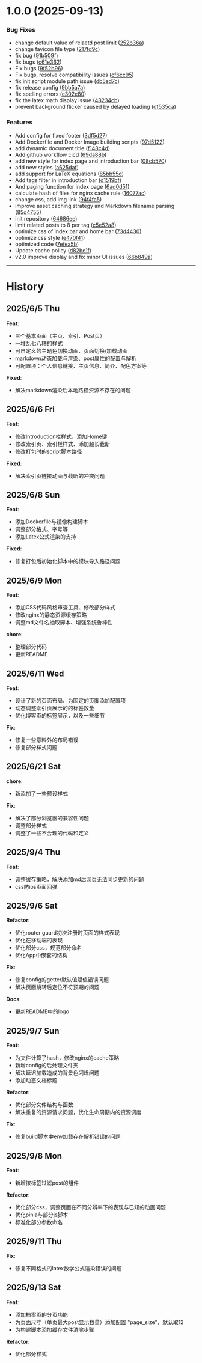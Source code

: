 # 1.0.0 (2025-09-13)


### Bug Fixes

* change default value of relaetd post limit ([252b36a](https://github.com/tropical-algae/TABlog/commit/252b36afeae6da63b58a78061f7e906a9d90a772))
* change favicon file type ([217fd9c](https://github.com/tropical-algae/TABlog/commit/217fd9cad12265abe1d51389443ef06824d87776))
* fix bug ([91b509f](https://github.com/tropical-algae/TABlog/commit/91b509f4bb87da59cac763f2b0ddcf4e20c4af25))
* fix bugs ([c61e362](https://github.com/tropical-algae/TABlog/commit/c61e362d329f109a50891c419c136133e293aeed))
* Fix bugs ([9f52b96](https://github.com/tropical-algae/TABlog/commit/9f52b966d12306a01f1442d2198d2adb6249fa6b))
* Fix bugs, resolve compatibility issues ([cf6cc95](https://github.com/tropical-algae/TABlog/commit/cf6cc9527a99adb6fbc8aa970eeac8edbb593afc))
* fix init script module path issue ([db5ed7c](https://github.com/tropical-algae/TABlog/commit/db5ed7cc38c13bad5239ce61b8b4ba4dc6ce11fb))
* fix release config ([9bb5a7a](https://github.com/tropical-algae/TABlog/commit/9bb5a7a67fedf66219e9c56e2d2a05c60c2ffbd4))
* fix spelling errors ([c302e80](https://github.com/tropical-algae/TABlog/commit/c302e801a8823d03b3a525990db009d55e7bb08d))
* fix the latex math display issue ([48234cb](https://github.com/tropical-algae/TABlog/commit/48234cbe1fdb87cec277d50cfa870588e19f38e3))
* prevent background flicker caused by delayed loading ([df535ca](https://github.com/tropical-algae/TABlog/commit/df535ca372d81ed6cf4ccd32f8bee24f9b24e1da))


### Features

* Add config for fixed footer ([3df5d27](https://github.com/tropical-algae/TABlog/commit/3df5d270cb2086eb2693d17a6253ab96f2e15752))
* Add Dockerfile and Docker Image building scripts ([97d5122](https://github.com/tropical-algae/TABlog/commit/97d5122dce349f559a42295dcd7f250017bebb2e))
* add dynamic document title ([f148c4d](https://github.com/tropical-algae/TABlog/commit/f148c4db8f20edb8ed6b38eb5bd9a7dc3118916f))
* Add github workflow cicd ([69da88b](https://github.com/tropical-algae/TABlog/commit/69da88bbad3822019456cd60396c9c4725ad6044))
* add new style for index page and introduction bar ([08cb570](https://github.com/tropical-algae/TABlog/commit/08cb570a4ca2018a44afd7f9756403cde0ce9a92))
* add new styles ([a625daf](https://github.com/tropical-algae/TABlog/commit/a625daf88ae89ebf80ffadb16d2a4b8acaf236df))
* add support for LaTeX equations ([85bb55d](https://github.com/tropical-algae/TABlog/commit/85bb55d53efd553569e9befb383239ce4135a1a3))
* Add tags filter in introduction bar ([d1519bf](https://github.com/tropical-algae/TABlog/commit/d1519bf96eb267d4dbfba8e0e90cc322a754219b))
* And paging function for index page ([6ad0d51](https://github.com/tropical-algae/TABlog/commit/6ad0d51128b758ed59e78200c6e790ba01aa2562))
* calculate hash of files for nginx cache rule ([16077ac](https://github.com/tropical-algae/TABlog/commit/16077ac2faef728041daa0905d54636512f5c764))
* change css, add img link ([94f4fa5](https://github.com/tropical-algae/TABlog/commit/94f4fa5fb6234d6627ba55d5fa9a3e2fcb3cabe6))
* improve asset caching strategy and Markdown filename parsing ([85d4755](https://github.com/tropical-algae/TABlog/commit/85d4755cbbdf3c3ce9314f4226fcde3e62d524b5))
* init repository ([64686ee](https://github.com/tropical-algae/TABlog/commit/64686eec2e86a70e8ae27badfda3c9bc269689a6))
* limit related posts to 8 per tag ([c5e52a8](https://github.com/tropical-algae/TABlog/commit/c5e52a8a569656339e01f0589d1e0121a505a58c))
* optimize css of index bar and home bar ([73d4430](https://github.com/tropical-algae/TABlog/commit/73d4430cedfdce4db4503a840d3a583d496811c5))
* optimize css style ([e470f41](https://github.com/tropical-algae/TABlog/commit/e470f4135884ae4608e110c01424c77e368916d1))
* optimized code ([7efea5b](https://github.com/tropical-algae/TABlog/commit/7efea5bb65b2fee14499e916b4f9ed8eba80125d))
* Update cache policy ([d82be1f](https://github.com/tropical-algae/TABlog/commit/d82be1f96dfbbf45b071eaf9eee2682996807c32))
* v2.0 improve display and fix minor UI issues ([66b849a](https://github.com/tropical-algae/TABlog/commit/66b849a00792bb9c17ae34b3dd0c7335d6b0828b))

---

# History

## 2025/6/5 Thu

**Feat**:

- 三个基本页面（主页、索引、Post页）
- 一堆乱七八糟的样式
- 可自定义的主题色切换动画、页面切换/加载动画
- markdown动态加载与渲染、post属性的配置与解析
- 可配置项：个人信息链接、主页信息、简介、配色方案等

**Fixed**:

- 解决markdown渲染后本地路径资源不存在的问题


## 2025/6/6 Fri

**Feat**:

- 修改Introduction栏样式，添加Home键
- 修改索引页、索引栏样式、添加超长截断
- 修改打包时的script脚本路径

**Fixed**:

- 解决索引页链接动画与截断的冲突问题


## 2025/6/8 Sun

**Feat**:

- 添加Dockerfile与镜像构建脚本
- 调整部分格式、字号等
- 添加Latex公式渲染的支持

**Fixed**:

- 修复打包后初始化脚本中的模块导入路径问题


## 2025/6/9 Mon

**Feat**:

- 添加CSS代码风格审查工具、修改部分样式
- 修改nginx的静态资源缓存策略
- 调整md文件名抽取脚本、增强系统鲁棒性

**chore**:

- 整理部分代码
- 更新README

## 2025/6/11 Wed

**Feat**:

- 设计了新的页面布局、为固定的页脚添加配置项
- 动态调整索引页展示的的标签数量
- 优化博客页的标签展示，以及一些细节

**Fix**:

- 修复一些意料外的布局错误
- 修复部分样式问题

## 2025/6/21 Sat

**chore**:

- 新添加了一些预设样式

**Fix**:

- 解决了部分浏览器的兼容性问题
- 调整部分样式
- 调整了一些不合理的代码和定义

## 2025/9/4 Thu

**Feat**:

- 调整缓存策略，解决添加md后网页无法同步更新的问题
- css防ios页面回弹

## 2025/9/6 Sat

**Refactor**:

- 优化router guard初次注册时页面的样式表现
- 优化在移动端的表现
- 优化部分css，规范部分命名
- 优化App中嵌套的结构

**Fix**:

- 修复config的getter默认值赋值错误问题
- 解决页面跳转后定位不符预期的问题

**Docs**:

- 更新README中的logo

## 2025/9/7 Sun

**Feat**:

- 为文件计算了hash，修改nginx的cache策略
- 新增config的后处理文件夹
- 解决延迟加载造成的背景色闪烁问题
- 添加动态文档标题

**Refactor**:

- 优化部分文件结构与函数
- 解决重复的资源请求问题，优化生命周期内的资源调度

**Fix**:

- 修复build脚本中env加载存在解析错误的问题

## 2025/9/8 Mon

**Feat**:

- 新增按标签过滤post的组件

**Refactor**:

- 优化部分css，调整页面在不同分辨率下的表现与已知的动画问题
- 优化pinia与部分js脚本
- 标准化部分参数命名

## 2025/9/11 Thu

**Fix**:

- 修复不同格式的latex数学公式渲染错误的问题

## 2025/9/13 Sat

**Feat**:

- 添加档案页的分页功能
- 为页面尺寸（单页最大post显示数量）添加配置 "page_size"，默认取12
- 为构建脚本添加缓存文件清除步骤

**Refactor**:

- 优化部分样式
